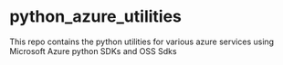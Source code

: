 # python_azure_utilities
This repo contains the python utilities for various azure services using Microsoft Azure python SDKs and OSS Sdks
